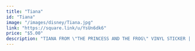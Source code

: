 ```yaml
---
title: "Tiana"
id: "Tiana"
image: "/images/disney/Tiana.jpg"
link: "https://square.link/u/YsUn6dk6"
price: "$5.00"
description: "TIANA FROM \"THE PRINCESS AND THE FROG\" VINYL STICKER | 3\""
---
```


